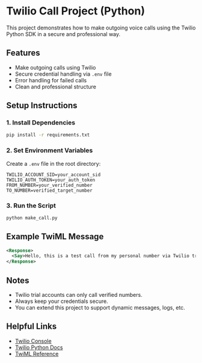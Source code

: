 # Twilio Call Project (Python)

This project demonstrates how to make outgoing voice calls using the Twilio Python SDK in a secure and professional way.

## Features

- Make outgoing calls using Twilio
- Secure credential handling via `.env` file
- Error handling for failed calls
- Clean and professional structure

## Setup Instructions

### 1. Install Dependencies

```bash
pip install -r requirements.txt
```

### 2. Set Environment Variables

Create a `.env` file in the root directory:

```env
TWILIO_ACCOUNT_SID=your_account_sid
TWILIO_AUTH_TOKEN=your_auth_token
FROM_NUMBER=your_verified_number
TO_NUMBER=verified_target_number
```

### 3. Run the Script

```bash
python make_call.py
```

## Example TwiML Message

```xml
<Response>
  <Say>Hello, this is a test call from my personal number via Twilio trial.</Say>
</Response>
```

##  Notes

- Twilio trial accounts can only call verified numbers.
- Always keep your credentials secure.
- You can extend this project to support dynamic messages, logs, etc.

##  Helpful Links

- [Twilio Console](https://www.twilio.com/console)
- [Twilio Python Docs](https://www.twilio.com/docs/voice/quickstart/python)
- [TwiML Reference](https://www.twilio.com/docs/voice/twiml)
